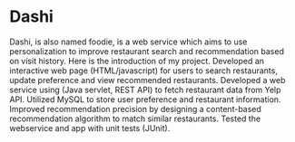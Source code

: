 # Dashi 
Dashi, is also named foodie, is a web service which aims to use personalization to improve restaurant search and recommendation based on visit history.
Here is the introduction of my project.
Developed an interactive web page (HTML/javascript) for users to search restaurants, update preference and view recommended restaurants.
Developed a web service using (Java servlet, REST API) to fetch restaurant data from Yelp API.
Utilized MySQL to store user preference and restaurant information. 
Improved recommendation precision by designing a content-based recommendation algorithm to match similar restaurants.
Tested the webservice and app with unit tests (JUnit).

